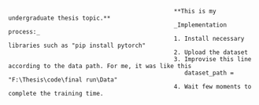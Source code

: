                                                    **This is my undergraduate thesis topic.**
                                                   _Implementation process:_
                                                   1. Install necessary libraries such as "pip install pytorch"
                                                   2. Upload the dataset 
                                                   3. Improvise this line according to the data path. For me, it was like this
                                                      dataset_path = "F:\Thesis\code\final run\Data"
                                                   4. Wait few moments to complete the training time.

                                                   
                      
